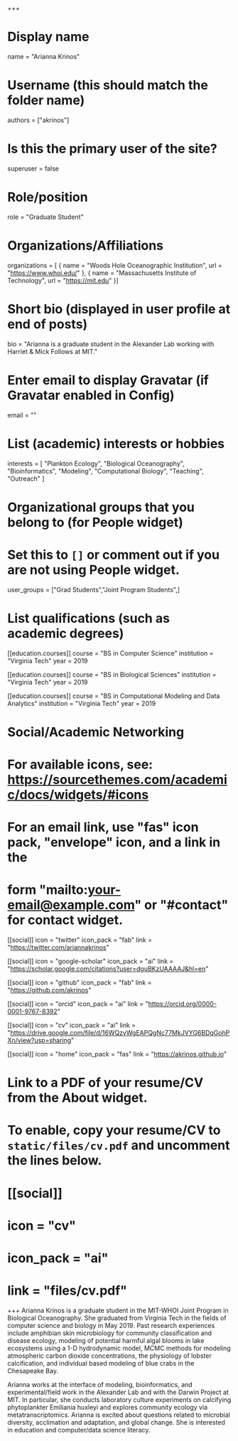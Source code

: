 +++
# Display name
name = "Arianna Krinos"

# Username (this should match the folder name)
authors = ["akrinos"]

# Is this the primary user of the site?
superuser = false

# Role/position
role = "Graduate Student"

# Organizations/Affiliations
organizations = [ { name = "Woods Hole Oceanographic Institution", url = "https://www.whoi.edu/" },
				  { name = "Massachusetts Institute of Technology", url = "https://mit.edu" }]

# Short bio (displayed in user profile at end of posts)
bio = "Arianna is a graduate student in the Alexander Lab working with Harriet & Mick Follows at MIT."

# Enter email to display Gravatar (if Gravatar enabled in Config)
email = ""

# List (academic) interests or hobbies
interests = [
  "Plankton Ecology",
  "Biological Oceanography",
  "Bioinformatics",
  "Modeling",
  "Computational Biology",
  "Teaching",
  "Outreach"
]

# Organizational groups that you belong to (for People widget)
#   Set this to `[]` or comment out if you are not using People widget.
user_groups = ["Grad Students","Joint Program Students",]

# List qualifications (such as academic degrees)
[[education.courses]]
  course = "BS in Computer Science"
  institution = "Virginia Tech"
  year = 2019

[[education.courses]]
  course = "BS in Biological Sciences"
  institution = "Virginia Tech"
  year = 2019

[[education.courses]]
  course = "BS in Computational Modeling and Data Analytics"
  institution = "Virginia Tech"
  year = 2019

# Social/Academic Networking
# For available icons, see: https://sourcethemes.com/academic/docs/widgets/#icons
#   For an email link, use "fas" icon pack, "envelope" icon, and a link in the
#   form "mailto:your-email@example.com" or "#contact" for contact widget.

[[social]]
  icon = "twitter"
  icon_pack = "fab"
  link = "https://twitter.com/ariannakrinos"

[[social]]
  icon = "google-scholar"
  icon_pack = "ai"
  link = "https://scholar.google.com/citations?user=dguBKzUAAAAJ&hl=en"

[[social]]
  icon = "github"
  icon_pack = "fab"
  link = "https://github.com/akrinos"

[[social]]
  icon = "orcid"
  icon_pack = "ai"
  link = "https://orcid.org/0000-0001-9767-8392"

[[social]]
  icon = "cv"
  icon_pack = "ai"
  link = "https://drive.google.com/file/d/16WQzyWgEAPQgNc77MkJVYG6BDqGohPXn/view?usp=sharing"

[[social]]
  icon = "home"
  icon_pack = "fas"
  link = "https://akrinos.github.io"


# Link to a PDF of your resume/CV from the About widget.
# To enable, copy your resume/CV to `static/files/cv.pdf` and uncomment the lines below.
# [[social]]
#   icon = "cv"
#   icon_pack = "ai"
#   link = "files/cv.pdf"

+++
Arianna Krinos is a graduate student in the MIT-WHOI Joint Program in Biological Oceanography. She graduated from Virginia Tech in the fields
of computer science and biology in May 2019. Past research experiences include amphibian skin microbiology for community classification and
disease ecology, modeling of potential harmful algal blooms in lake ecosystems using a 1-D hydrodynamic model, MCMC methods for modeling
atmospheric carbon dioxide concentrations, the physiology of lobster calcification, and individual based modeling of blue crabs in the Chesapeake Bay.

Arianna works at the interface of modeling, bioinformatics, and experimental/field work in the Alexander Lab and with the Darwin
Project at MIT. In particular, she conducts laboratory culture experiments on calcifying phytoplankter Emiliania huxleyi and explores community ecology via metatranscriptomics. Arianna is excited about questions related to microbial diversity, acclimation and adaptation, and global change. She is interested in education and computer/data science literacy. 
